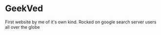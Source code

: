 GeekVed
=======

First website by me of it's own kind. Rocked on google search server users all over the globe
